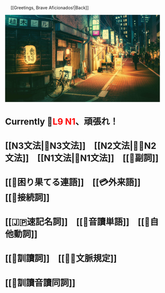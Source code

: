 　 [[Greetings, Brave Aficionados!|Back]]

![hello](../Personal/assets/4.jpeg)
# Currently 🚩<font color="red">L9 N1</font>、頑張れ！
# [[N3文法|🌚N3文法]]　[[N2文法|😶‍🌫️N2文法]]　[[N1文法|🤯N1文法]]　[[🤮副詞]]

# [[👺困り果てる連語]]　[[💳外来語]]　[[🫤接続詞]]
# [[🇯🇵速記名詞]]　[[🤮音讀単語]]　[[🎩自他動詞]]
# [[🤬訓讀詞]]　[[🧑‍🦼文脈規定]]　
# [[👹訓讀音讀同詞]]　
